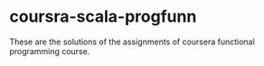 # coursra-scala-progfunn
These are the solutions of the assignments of coursera functional programming course.
